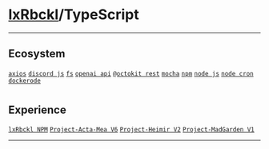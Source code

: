 # [lxRbckl](https://github.com/lxRbckl/lxRbckl/tree/main)/TypeScript

---
## Ecosystem
[`axios`](https://github.com/lxRbckl/lxRbckl/blob/main/TypeScript/axios/README.md) [`discord js`](https://github.com/lxRbckl/lxRbckl/blob/main/TypeScript/discord-js/README.md) [`fs`](https://github.com/lxRbckl/lxRbckl/blob/main/TypeScript/fs/README.md) [`openai api`](https://github.com/lxRbckl/lxRbckl/blob/main/TypeScript/openai-api/README.md) [`@octokit rest`](https://github.com/lxRbckl/lxRbckl/blob/main/TypeScript/octokit-rest/README.md) [`mocha`](https://github.com/lxRbckl/lxRbckl/blob/main/TypeScript/mocha/README.md) [`npm`](https://github.com/lxRbckl/lxRbckl/blob/main/TypeScript/npm/README.md) [`node js`](https://github.com/lxRbckl/lxRbckl/blob/main/TypeScript/node-js/README.md) [`node cron`](https://github.com/lxRbckl/lxRbckl/blob/main/JavaScript/node-cron/README.md) [`dockerode`](https://github.com/lxRbckl/lxRbckl/blob/main/JavaScript/dockerode/README.md)

# 

## Experience
[`lxRbckl NPM`](https://github.com/lxRbckl/lxRbckl/blob/NPM/README.md) [`Project-Acta-Mea V6`](https://github.com/lxRbckl/Project-Acta-Mea/blob/V6/README.md) [`Project-Heimir V2`](https://github.com/lxRbckl/Project-Heimir/blob/V2/README.md) [`Project-MadGarden V1`](https://github.com/lxRbckl/Project-MadGarden/blob/V1/README.md)

---

